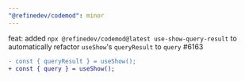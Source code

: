 ```yaml
---
"@refinedev/codemod": minor
---
```


feat: added `npx @refinedev/codemod@latest use-show-query-result` to automatically refactor `useShow`'s `queryResult` to `query` #6163

```diff
- const { queryResult } = useShow();
+ const { query } = useShow();
```

